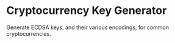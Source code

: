 # Cryptocurrency Key Generator
Generate ECDSA keys, and their various encodings, for common cryptocurrencies.
